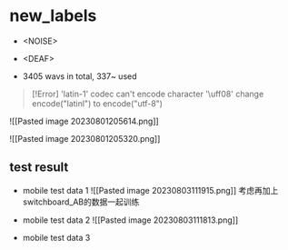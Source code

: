 # new_labels
- \<NOISE\>
- \<DEAF\>

- 3405 wavs in total, 337~ used

> [!Error] 'latin-1' codec can't encode character '\uff08'
> change encode("latinl") to encode("utf-8")

![[Pasted image 20230801205614.png]]

![[Pasted image 20230801205320.png]]

## test result
- mobile test data 1
![[Pasted image 20230803111915.png]]
考虑再加上switchboard_AB的数据一起训练

- mobile test data 2
![[Pasted image 20230803111813.png]]

- mobile test data 3